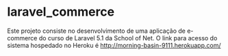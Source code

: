 # laravel_commerce
Este projeto consiste no desenvolvimento de uma aplicação de e-commerce do curso de Laravel 5.1 da School of Net. O link para acesso do sistema hospedado no Heroku é http://morning-basin-9111.herokuapp.com/

